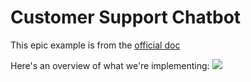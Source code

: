 # Customer Support Chatbot
This epic example is from the [official doc](https://langchain-ai.github.io/langgraph/tutorials/customer-support/customer-support/)

Here's an overview of what we're implementing:
![](https://langchain-ai.github.io/langgraph/tutorials/customer-support/img/part-4-diagram.png)